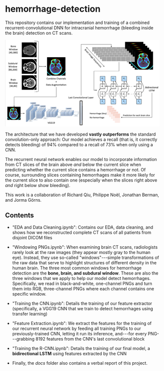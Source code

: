 # hemorrhage-detection

This repository contains our implementation and training of a combined recurrent-convolutional DNN for intracranial hemorrhage (bleeding inside the brain) detection on CT scans.

![model](docs/model.png)

The architecture that we have developed **vastly outperforms** the standard convolution-only approach: Our model achieves a recall (that is, it correctly detects bleeding) of 94% compared to a recall of 73% when only using a CNN.

The recurrent neural network enables our model to incorporate information from CT slices of the brain above *and* below the current slice when predicting whether the current slice contains a hemorrhage or not. Of course, surrounding slices containing hemorrhages make it more likely for the current slice to also contain one (especially when the slices right above *and* right below show bleeding).

This work is a collaboration of Richard Qiu, Philippe Noël, Jonathan Berman, and Jorma Görns.

## Contents

* "EDA and Data Cleaning.ipynb": Contains our EDA, data cleaning, and shows how we reconstructed complete CT scans of all patients from disjoint DICOM files

* "Windowing PNGs.ipynb": When examining brain CT scans, radiologists rarely look at the raw images (they appear mostly gray to the human eye). Instead, they use so-called "windows"---simple transformations of the raw data that serve to highlight structures of different density in the human brain. The three most common windows for hemorrhage detection are the **bone, brain, and subdural window**. These are also the three windows that we apply to help our model detect hemorrhages. Specifically, we read in black-and-white, one-channel PNGs and turn them into RGB, three-channel PNGs where each channel contains one specific window.

* "Training the CNN.ipynb": Details the training of our feature extractor (specifically, a VGG19 CNN that we train to detect hemorrhages using transfer learning)

* "Feature Extraction.ipynb": We extract the features for the training of our recurrent neural network by feeding all training PNGs to our previously-trained CNN, letting it run its inference, and---for every PNG---grabbing 8192 features from the CNN's last convolutional block

* "Training the R-CNN.ipynb": Details the training of our final model, a **bidirectional LSTM** using features extracted by the CNN

* Finally, the *docs* folder also contains a verbal report of this project.
